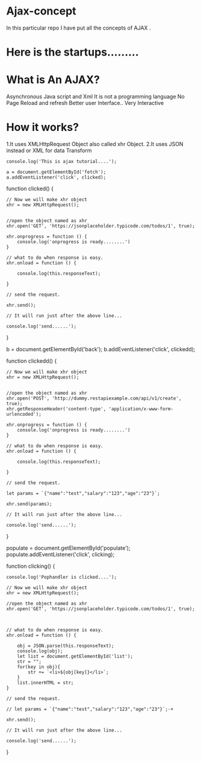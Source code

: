 # Ajax-concept
In this particular repo I have put all the concepts of AJAX . 

# Here is the startups.........

# What is An AJAX?

   Asynchronous Java script and Xml
   It is not a programming language
   No Page Reload and refresh
   Better user Interface..
   Very Interactive

# How it works?

   1.It uses XMLHttpRequest Object also called xhr Object.
   2.It uses JSON instead or XML for data Transform


    console.log('This is ajax tutorial....');

    a = document.getElementById('fetch');
    a.addEventListener('click', clicked);

function clicked() {


    // Now we will make xhr object
    xhr = new XMLHttpRequest();


    //open the object named as xhr
    xhr.open('GET', 'https://jsonplaceholder.typicode.com/todos/1', true);

    xhr.onprogress = function () {
        console.log('onprogress is ready........')
    }

    // what to do when response is easy.
    xhr.onload = function () {

        console.log(this.responseText);

    }

    // send the request.

    xhr.send();

    // It will run just after the above line...

    console.log('send......');
}



b = document.getElementById('back');
b.addEventListener('click', clickedd);

function clickedd() {


    // Now we will make xhr object
    xhr = new XMLHttpRequest();


    //open the object named as xhr
    xhr.open('POST', 'http://dummy.restapiexample.com/api/v1/create', true);
    xhr.getResponseHeader('content-type', 'application/x-www-form-urlencoded');

    xhr.onprogress = function () {
        console.log('onprogress is ready........')
    }

    // what to do when response is easy.
    xhr.onload = function () {

        console.log(this.responseText);

    }

    // send the request.

    let params = `{"name":"test","salary":"123","age":"23"}`;

    xhr.send(params);

    // It will run just after the above line...

    console.log('send......');
}





populate = document.getElementById('populate');
populate.addEventListener('click', clicking);

function clicking() {

    console.log('Pophandler is clicked....');

    // Now we will make xhr object
    xhr = new XMLHttpRequest();

    //open the object named as xhr
    xhr.open('GET', 'https://jsonplaceholder.typicode.com/todos/1', true);

    

    // what to do when response is easy.
    xhr.onload = function () {

        obj = JSON.parse(this.responseText);
        console.log(obj);
        let list = document.getElementById('list');
        str = "";
        for(key in obj){
            str += `<li>${obj[key]}</li>`;
        }
        list.innerHTML = str;
    }

    // send the request.

    // let params = `{"name":"test","salary":"123","age":"23"}`;-+

    xhr.send();

    // It will run just after the above line...

    console.log('send......');
}


